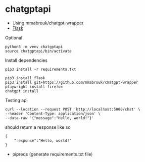 # chatgptapi

- Using [mmabrouk/chatgpt-wrapper](https://github.com/mmabrouk/chatgpt-wrapper)
- [Flask](https://github.com/pallets/flask)

Optional

```
python3 -m venv chatgptapi
source chatgptapi/bin/activate
```

Install dependencies

```
pip3 install -r requirements.txt
```

```
pip3 install flask
pip3 install git+https://github.com/mmabrouk/chatgpt-wrapper
playwright install firefox
chatgpt install
```

Testing api

```
curl --location --request POST 'http://localhost:5000/chat' \
--header 'Content-Type: application/json' \
--data-raw '{"message":"Hello, world!"}'

```

should return a response like so

```
{
    "response":"Hello, world!"
}
```

- pipreqs (generate requirements.txt file)
